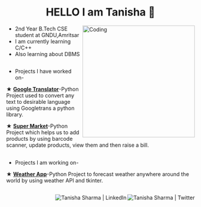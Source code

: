 <h1 align="center">HELLO I am Tanisha 👋</h1>
<img align="right" alt="Coding" width="300" src="https://user-images.githubusercontent.com/64729135/176873374-8788bb92-7f79-4c62-bfff-b828536f5ef8.png">

- 2nd Year B.Tech CSE student at GNDU,Amritsar <br />
- I am currently learning C/C++ <br />
- Also learning about DBMS <br />

##

- Projects I have worked on- <br />

★ [**Google Translator**](https://github.com/TanishaSharma25/Google-Translator)-Python Project used to convert any text to desirable language using Googletrans a python library. <br />

★ [**Super Market**](https://github.com/TanishaSharma25/Super-Market)-Python Project which helps us to add products by using barcode scanner, update products, view them and then raise a bill. <br />

##

- Projects I am working on- <br />

★ [**Weather App**](https://github.com/TanishaSharma25/Weather-App)-Python Project to forecast weather anywhere around the world by using weather API and tkinter. <br />

##

<a href="https://twitter.com/rare_inferno">
<img align="right" alt="Tanisha Sharma | Twitter "src="https://img.icons8.com/fluent/48/000000/twitter.png"/>
</a>
<a href="https://www.linkedin.com/in/tanisha-sharma-718654229/">
<img align="right" alt="Tanisha Sharma | LinkedIn "src="https://img.icons8.com/fluent/48/000000/linkedin.png"/>
</a>
